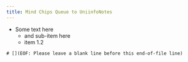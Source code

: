 ```yaml
---
title: Mind Chips Queue to UniinfoNotes
---
```


- Some text here
  - and sub-item here
  - item 1.2

~~~
# [](EOF: Please leave a blank line before this end-of-file line)
